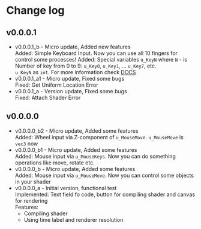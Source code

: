 # Change log

## v0.0.0.1
* v0.0.0.1_b - Micro update, Added new features\
  Added: Simple Keyboard Input. Now you can use all 10 fingers for control some processes!
  Added: Special variables `u_KeyN` where `N` - is Number of key from 0 to 9: `u_Key0`, `u_Key1`, ... `u_Key7`, etc.\
  `u_KeyN` as `int`. For more information check [DOCS](docs/v0.0.0.1/v0.0.0.1_b.html)
* v0.0.0.1_a1 - Micro update, Fixed some bugs\
  Fixed: Get Uniform Location Error
* v0.0.0.1_a - Version update, Fixed some bugs\
  Fixed: Attach Shader Error

## v0.0.0.0
* v0.0.0.0_b2 - Micro update, Added some features\
  Added: Wheel input via Z-component of `u_MouseMove`. `u_MouseMove` is `vec3` now
* v0.0.0.0_b1 - Micro update, Added some features\
  Added: Mouse input via `u_MouseKeys`. Now you can do something operations like move, rotate etc.
* v0.0.0.0_b - Micro update, Added some features\
  Added: Mouse input via `u_MouseMove`. Now you can control some objects in your shader
* v0.0.0.0_a - Initial version, functional test\
  Implemented: Text field fo code, button for compiling shader and canvas for rendering\
  Features:
  * Compiling shader
  * Using time label and renderer resolution
